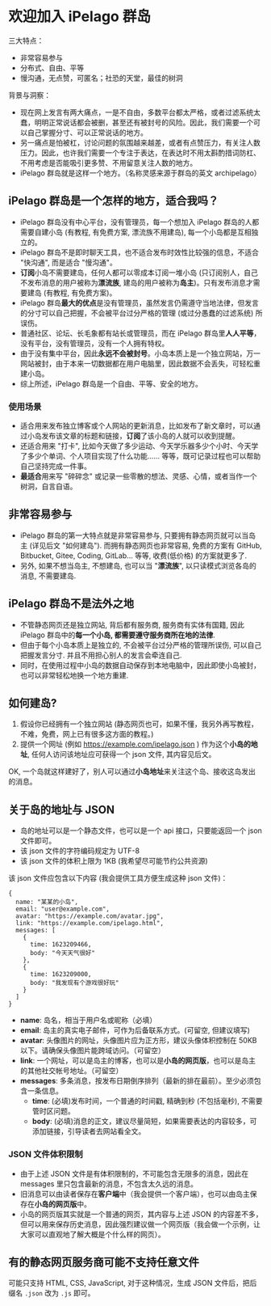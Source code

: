 # 欢迎加入 iPelago 群岛

三大特点：

- 非常容易参与
- 分布式、自由、平等
- 慢沟通，无点赞，可匿名；社恐的天堂，最佳的树洞

背景与洞察：

- 现在网上发言有两大痛点，一是不自由，多数平台都太严格，或者过滤系统太蠢，明明正常说话都会被删，甚至还有被封号的风险。因此，我们需要一个可以自己掌握分寸、可以正常说话的地方。
- 另一痛点是怕被杠，讨论问题的氛围越来越差，或者有点赞压力，有关注人数压力。因此，也许我们需要一个专注于表达，在表达时不用太斟酌措词防杠、不用考虑是否能吸引更多赞、不用留意关注人数的地方。
- iPelago 群岛就是这样一个地方。（名称灵感来源于群岛的英文 archipelago）

## iPelago 群岛是一个怎样的地方，适合我吗？

- iPelago 群岛没有中心平台，没有管理员，每一个想加入 iPelago 群岛的人都需要自建小岛 (有教程, 有免费方案, 漂流族不用建岛), 每一个小岛都是互相独立的。
- iPelago 群岛不是即时聊天工具，也不适合发布时效性比较强的信息，不适合 "快沟通", 而是适合 "慢沟通"。
- **订阅**小岛不需要建岛，任何人都可以零成本订阅一堆小岛 (只订阅别人，自己不发布消息的用户被称为**漂流族**, 建岛的用户被称为**岛主**)。只有发布消息才需要建岛 (有教程, 有免费方案)。
- iPelago 群岛**最大的优点**是没有管理员，虽然发言仍需遵守当地法律，但发言的分寸可以自己把握，不会被平台过分严格的管理 (或过分愚蠢的过滤系统) 所误伤。
- 普通社区、论坛、长毛象都有站长或管理员，而在 iPelago 群岛里**人人平等**，没有平台，没有管理员，没有一个人拥有特权。
- 由于没有集中平台，因此**永远不会被封号**。小岛本质上是一个独立网站，万一网站被封，由于本来一切数据都在用户电脑里，因此数据不会丢失，可轻松重建小岛。
- 综上所述，iPelago 群岛是一个自由、平等、安全的地方。

### 使用场景
- 适合用来发布独立博客或个人网站的更新消息，比如发布了新文章时，可以通过小岛发布该文章的标题和链接，**订阅**了该小岛的人就可以收到提醒。
- 还适合用来 "打卡", 比如今天做了多少运动、今天学乐器多少个小时、今天学了多少个单词、个人项目实现了什么功能...... 等等，既可记录过程也可以帮助自己坚持完成一件事。
- **最适合**用来写 "碎碎念" 或记录一些零散的想法、灵感、心情，或者当作一个树洞，自言自语。

## 非常容易参与

- iPelago 群岛的第一大特点就是非常容易参与, 只要拥有静态网页就可以当岛主 (详见后文 "如何建岛"). 而拥有静态网页也非常容易, 免费的方案有 GitHub, Bitbucket, Gitee, Coding, GitLab... 等等, 收费(低价格) 的方案就更多了.
- 另外, 如果不想当岛主, 不想建岛, 也可以当 "**漂流族**", 以只读模式浏览各岛的消息, 不需要建岛.

## iPelago 群岛不是法外之地

- 不管静态网页还是独立网站, 背后都有服务商, 服务商有实体有国籍, 因此 iPelago 群岛中的**每一个小岛, 都需要遵守服务商所在地的法律**.
- 但由于每个小岛本质上是独立的, 不会被平台过分严格的管理所误伤, 可以自己把握发言分寸. 并且不用担心别人的发言会牵连自己.
- 同时，在使用过程中小岛的数据自动保存到本地电脑中，因此即使小岛被封，也可以非常轻松地换一个地方重建.

## 如何建岛?

1. 假设你已经拥有一个独立网站 (静态网页也可，如果不懂，我另外再写教程，不难，免费，网上已有很多这方面的教程。)
2. 提供一个网址 (例如 https://example.com/ipelago.json ) 作为这个**小岛的地址**, 任何人访问该地址应可获得一个 json 文件, 其内容见后文。

OK, 一个岛就这样建好了，别人可以通过**小岛地址**来关注这个岛、接收这岛发出的消息。

## 关于岛的地址与 JSON

- 岛的地址可以是一个静态文件，也可以是一个 api 接口，只要能返回一个 json 文件即可。
- 该 json 文件的字符编码规定为 UTF-8
- 该 json 文件的体积上限为 1KB (我希望尽可能节约公共资源)

该 json 文件应包含以下内容 (我会提供工具方便生成这种 json 文件)：

```
{
  name: "某某的小岛",
  email: "user@example.com",
  avatar: "https://example.com/avatar.jpg",
  link: "https://example.com/ipelago.html",
  messages: [
    {
      time: 1623209466,
      body: "今天天气很好"
    },
    {
      time: 1623209000,
      body: "我发现有个游戏很好玩"
    }
  ]
}
```

- **name**: 岛名，相当于用户名或昵称（必填）
- **email**: 岛主的真实电子邮件，可作为后备联系方式。(可留空, 但建议填写)
- **avatar**: 头像图片的网址，头像图片应为正方形，建议头像体积控制在 50KB 以下。请确保头像图片能跨域访问。（可留空）
- **link**: 一个网址，可以是岛主的博客，也可以是**小岛的网页版**，也可以是岛主的其他社交帐号地址。（可留空）
- **messages**: 多条消息，按发布日期倒序排列（最新的排在最前）。至少必须包含一条信息。
  - **time**: (必填)发布时间，一个普通的时间戳, 精确到秒 (不包括毫秒), 不需要管时区问题。
  - **body**: (必填)消息的正文，建议尽量简短，如果需要表达的内容较多，可添加链接，引导读者去网站看全文。

### JSON 文件体积限制

- 由于上述 JSON 文件是有体积限制的，不可能包含无限多的消息，因此在 messages 里只包含最新的消息，不包含太久远的消息。
- 旧消息可以由读者保存在**客户端**中（我会提供一个客户端），也可以由岛主保存在**小岛的网页版**中。
- 小岛的网页版其实就是一个普通的网页，其内容与上述 JSON 的内容差不多，但可以用来保存历史消息，因此强烈建议做一个网页版（我会做一个示例，让大家可以直观地了解大概是个什么样的网页）。

## 有的静态网页服务商可能不支持任意文件

可能只支持 HTML, CSS, JavaScript, 对于这种情况，生成 JSON 文件后，把后缀名 `.json` 改为 `.js` 即可。
